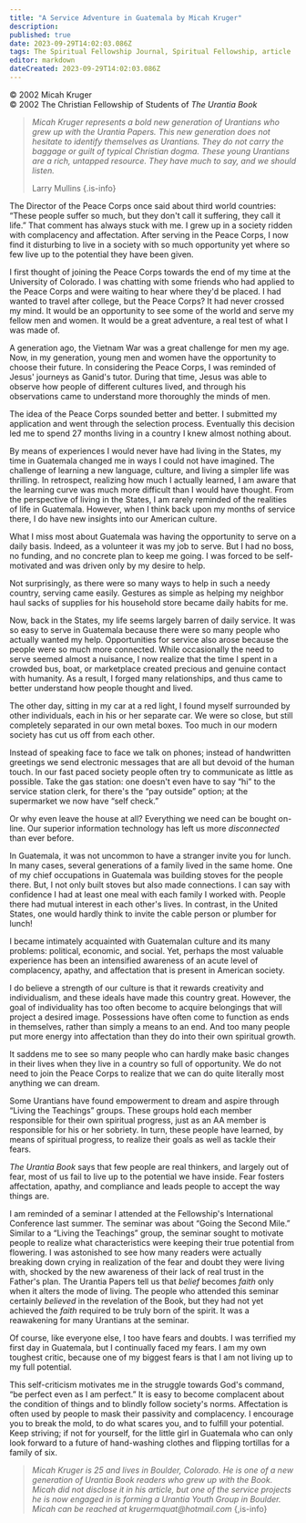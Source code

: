 ```yaml
---
title: "A Service Adventure in Guatemala by Micah Kruger"
description: 
published: true
date: 2023-09-29T14:02:03.086Z
tags: The Spiritual Fellowship Journal, Spiritual Fellowship, article
editor: markdown
dateCreated: 2023-09-29T14:02:03.086Z
---
```


<p class="v-card v-sheet theme--light gray lighten-3 px-2">© 2002 Micah Kruger<br>© 2002 The Christian Fellowship of Students of <i>The Urantia Book</i></p>

> _Micah Kruger represents a bold new generation of Urantians who grew up with the Urantia Papers. This new generation does not hesitate to identify themselves as Urantians. They do not carry the baggage or guilt of typical Christian dogma. These young Urantians are a rich, untapped resource. They have much to say, and we should listen._
> 
> Larry Mullins
{.is-info}

The Director of the Peace Corps once said about third world countries: “These people suffer so much, but they don't call it suffering, they call it life.” That comment has always stuck with me. I grew up in a society ridden with complacency and affectation. After serving in the Peace Corps, I now find it disturbing to live in a society with so much opportunity yet where so few live up to the potential they have been given.

I first thought of joining the Peace Corps towards the end of my time at the University of Colorado. I was chatting with some friends who had applied to the Peace Corps and were waiting to hear where they'd be placed. I had wanted to travel after college, but the Peace Corps? It had never crossed my mind. It would be an opportunity to see some of the world and serve my fellow men and women. It would be a great adventure, a real test of what I was made of.

A generation ago, the Vietnam War was a great challenge for men my age. Now, in my generation, young men and women have the opportunity to choose their future. In considering the Peace Corps, I was reminded of Jesus' journeys as Ganid's tutor. During that time, Jesus was able to observe how people of different cultures lived, and through his observations came to understand more thoroughly the minds of men.

The idea of the Peace Corps sounded better and better. I submitted my application and went through the selection process. Eventually this decision led me to spend 27 months living in a country I knew almost nothing about.

By means of experiences I would never have had living in the States, my time in Guatemala changed me in ways I could not have imagined. The challenge of learning a new language, culture, and living a simpler life was thrilling. In retrospect, realizing how much I actually learned, I am aware that the learning curve was much more difficult than I would have thought. From the perspective of living in the States, I am rarely reminded of the realities of life in Guatemala. However, when I think back upon my months of service there, I do have new insights into our American culture.

What I miss most about Guatemala was having the opportunity to serve on a daily basis. Indeed, as a volunteer it was my job to serve. But I had no boss, no funding, and no concrete plan to keep me going. I was forced to be self-motivated and was driven only by my desire to help.

Not surprisingly, as there were so many ways to help in such a needy country, serving came easily. Gestures as simple as helping my neighbor haul sacks of supplies for his household store became daily habits for me.

Now, back in the States, my life seems largely barren of daily service. It was so easy to serve in Guatemala because there were so many people who actually wanted my help. Opportunities for service also arose because the people were so much more connected. While occasionally the need to serve seemed almost a nuisance, I now realize that the time I spent in a crowded bus, boat, or marketplace created precious and genuine contact with humanity. As a result, I forged many relationships, and thus came to better understand how people thought and lived.

The other day, sitting in my car at a red light, I found myself surrounded by other individuals, each in his or her separate car. We were so close, but still completely separated in our own metal boxes. Too much in our modern society has cut us off from each other.

Instead of speaking face to face we talk on phones; instead of handwritten greetings we send electronic messages that are all but devoid of the human touch. In our fast paced society people often try to communicate as little as possible. Take the gas station: one doesn't even have to say “hi” to the service station clerk, for there's the “pay outside” option; at the supermarket we now have “self check.”

Or why even leave the house at all? Everything we need can be bought on-line. Our superior information technology has left us more _disconnected_ than ever before.

In Guatemala, it was not uncommon to have a stranger invite you for lunch. In many cases, several generations of a family lived in the same home. One of my chief occupations in Guatemala was building stoves for the people there. But, I not only built stoves but also made connections. I can say with confidence I had at least one meal with each family I worked with. People there had mutual interest in each other's lives. In contrast, in the United States, one would hardly think to invite the cable person or plumber for lunch!

I became intimately acquainted with Guatemalan culture and its many problems: political, economic, and social. Yet, perhaps the most valuable experience has been an intensified awareness of an acute level of complacency, apathy, and affectation that is present in American society.

I do believe a strength of our culture is that it rewards creativity and individualism, and these ideals have made this country great. However, the goal of individuality has too often become to acquire belongings that will project a desired image. Possessions have often come to function as ends in themselves, rather than simply a means to an end. And too many people put more energy into affectation than they do into their own spiritual growth.

It saddens me to see so many people who can hardly make basic changes in their lives when they live in a country so full of opportunity. We do not need to join the Peace Corps to realize that we can do quite literally most anything we can dream.

Some Urantians have found empowerment to dream and aspire through “Living the Teachings” groups. These groups hold each member responsible for their own spiritual progress, just as an AA member is responsible for his or her sobriety. In turn, these people have learned, by means of spiritual progress, to realize their goals as well as tackle their fears.

_The Urantia Book_ says that few people are real thinkers, and largely out of fear, most of us fail to live up to the potential we have inside. Fear fosters affectation, apathy, and compliance and leads people to accept the way things are.

I am reminded of a seminar I attended at the Fellowship's International Conference last summer. The seminar was about “Going the Second Mile.” Similar to a “Living the Teachings” group, the seminar sought to motivate people to realize what characteristics were keeping their true potential from flowering. I was astonished to see how many readers were actually breaking down crying in realization of the fear and doubt they were living with, shocked by the new awareness of their lack of real trust in the Father's plan. The Urantia Papers tell us that _belief_ becomes _faith_ only when it alters the mode of living. The people who attended this seminar certainly _believed_ in the revelation of the Book, but they had not yet achieved the _faith_ required to be truly born of the spirit. It was a reawakening for many Urantians at the seminar.

Of course, like everyone else, I too have fears and doubts. I was terrified my first day in Guatemala, but I continually faced my fears. I am my own toughest critic, because one of my biggest fears is that I am not living up to my full potential.

This self-criticism motivates me in the struggle towards God's command, “be perfect even as I am perfect.” It is easy to become complacent about the condition of things and to blindly follow society's norms. Affectation is often used by people to mask their passivity and complacency. I encourage you to break the mold, to do what scares you, and to fulfill your potential. Keep striving; if not for yourself, for the little girl in Guatemala who can only look forward to a future of hand-washing clothes and flipping tortillas for a family of six.

> _Micah Kruger is 25 and lives in Boulder, Colorado. He is one of a new generation of _Urantia Book_ readers who grew up with the Book. Micah did not disclose it in his article, but one of the service projects he is now engaged in is forming a Urantia Youth Group in Boulder. Micah can be reached at krugermquat@hotmail.com_
{,is-info}